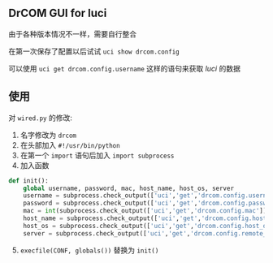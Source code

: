 DrCOM GUI for luci
---------------------
由于各种版本情况不一样，需要自行整合

在第一次保存了配置以后试试 `uci show drcom.config`

可以使用 `uci get drcom.config.username` 这样的语句来获取 *luci* 的数据

使用
-----------
对 `wired.py` 的修改:

1. 名字修改为 `drcom`
2. 在头部加入 `#!/usr/bin/python`
3. 在第一个 `import` 语句后加入 `import subprocess`
4. 加入函数

  ```python
  def init():
      global username, password, mac, host_name, host_os, server
      username = subprocess.check_output(['uci','get','drcom.config.username']).strip()
      password = subprocess.check_output(['uci','get','drcom.config.password']).strip()
      mac = int(subprocess.check_output(['uci','get','drcom.config.mac']).strip().replace(':', ''), base=16)
      host_name = subprocess.check_output(['uci','get','drcom.config.host_name']).strip()
      host_os = subprocess.check_output(['uci','get','drcom.config.host_os']).strip()
      server = subprocess.check_output(['uci','get','drcom.config.remote_server']).strip()
  ```
5. `execfile(CONF, globals())` 替换为 `init()`
